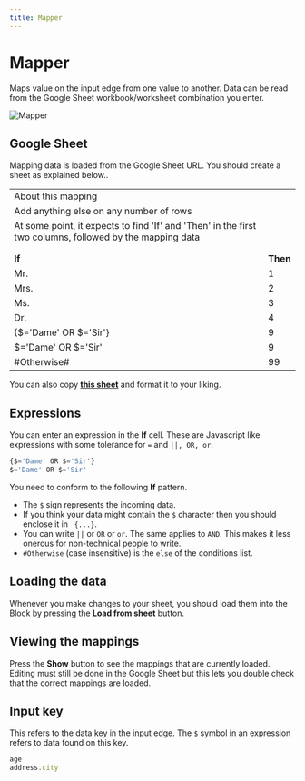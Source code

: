 ```yaml
---
title: Mapper
---
```


# Mapper
Maps value on the input edge from one value to another. Data can be read from the Google Sheet workbook/worksheet combination you enter.

![Mapper](block-mapper.png#width=300)

## Google Sheet
Mapping data is loaded from the Google Sheet URL. You should create a sheet as explained below..

|                                                                                                          |  |
|----------------------------------------------------------------------------------------------------------|---|
| About this mapping                                                                                       |  |
| Add anything else on any number of rows                                                                  |  |
| At some point, it expects to find 'If' and 'Then' in the first two columns, followed by the mapping data |  |
|                                                                                                          |  |
|                                                                                                          |  |
| **If**                                                                                                   | **Then** |
| Mr.                                                                                                      | 1 |
| Mrs.                                                                                                     | 2 |
| Ms.                                                                                                      | 3 |
| Dr.                                                                                                      | 4 |
| {\$='Dame' OR \$='Sir'}                                                                                  | 9 |
| \$='Dame' OR \$='Sir'                                                                                    | 9 |
| #Otherwise#                                                                                              | 99 |

You can also copy **[this sheet](https://docs.google.com/spreadsheets/d/1XpcmSuiKKP2yE135rUCmuTqLDZ7mGBGdkAVk2qIrAnQ/edit?gid=0#gid=0)** and format it to your liking.

## Expressions
You can enter an expression in the **If** cell. These are Javascript like expressions with some tolerance for ```=``` and ```||, OR, or```.

```javascript
{$='Dame' OR $='Sir'}
$='Dame' OR $='Sir'
```

You need to conform to the following **If** pattern.

- The ```$``` sign represents the incoming data.
- If you think your data might contain the ```$``` character then you should enclose it in ``` {...}```.
- You can write ```||``` or ```OR``` or ```or```. The same applies to ```AND```. This makes it less onerous for non-technical people to write.
- ```#Otherwise``` (case insensitive) is the ```else``` of the conditions list.

## Loading the data
Whenever you make changes to your sheet, you should load them into the Block by pressing the **Load from sheet** button.

## Viewing the mappings
Press the **Show** button to see the mappings that are currently loaded.
Editing must still be done in the Google Sheet but this lets you double check that the correct mappings are loaded.

## Input key
This refers to the data key in the input edge. The ```$``` symbol in an expression refers to data found on this key.

```javascript
age
address.city
```